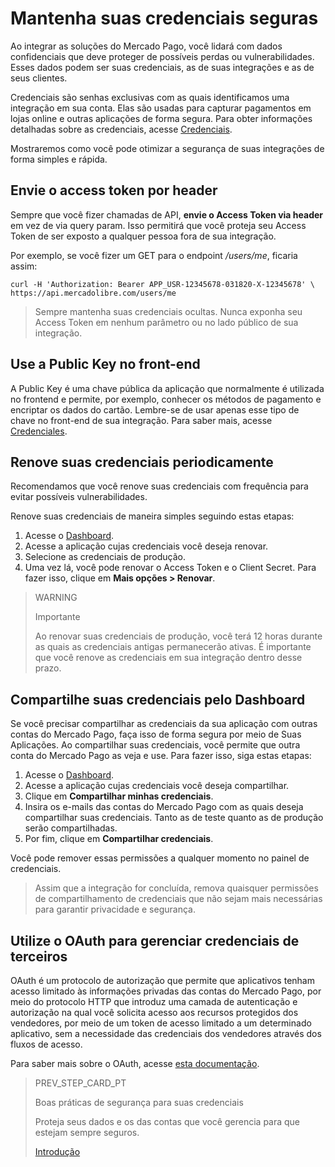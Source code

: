 # Mantenha suas credenciais seguras

Ao integrar as soluções do Mercado Pago, você lidará com dados confidenciais que deve proteger de possíveis perdas ou vulnerabilidades. Esses dados podem ser suas credenciais, as de suas integrações e as de seus clientes.

Credenciais são senhas exclusivas com as quais identificamos uma integração em sua conta. Elas são usadas ​​para capturar pagamentos em lojas online e outras aplicações de forma segura. Para obter informações detalhadas sobre as credenciais, acesse [Credenciais](https://www.mercadopago[FAKER][URL][DOMAIN]/developers/pt/guides/resources/credentials).

Mostraremos como você pode otimizar a segurança de suas integrações de forma simples e rápida.

## Envie o access token por header

Sempre que você fizer chamadas de API, **envie o Access Token via header** em vez de via query param. Isso permitirá que você proteja seu Access Token de ser exposto a qualquer pessoa fora de sua integração.

Por exemplo, se você fizer um GET para o endpoint _/users/me_, ficaria assim:

```curl
curl -H 'Authorization: Bearer APP_USR-12345678-031820-X-12345678' \
https://api.mercadolibre.com/users/me
```
> Sempre mantenha suas credenciais ocultas. Nunca exponha seu Access Token em nenhum parâmetro ou no lado público de sua integração.

## Use a Public Key no front-end

A Public Key é uma chave pública da aplicação que normalmente é utilizada no frontend e permite, por exemplo, conhecer os métodos de pagamento e encriptar os dados do cartão. Lembre-se de usar apenas esse tipo de chave no front-end de sua integração. Para saber mais, acesse [Credenciales](https://www.mercadopago[FAKER][URL][DOMAIN]/developers/pt/guides/resources/credentials).

## Renove suas credenciais periodicamente

Recomendamos que você renove suas credenciais com frequência para evitar possíveis vulnerabilidades.

Renove suas credenciais de maneira simples seguindo estas etapas:

1. Acesse o [Dashboard](https://www.mercadopago[FAKER][URL][DOMAIN]/developers/panel).
2. Acesse a aplicação cujas credenciais você deseja renovar.
3. Selecione as credenciais de produção.
4. Uma vez lá, você pode renovar o Access Token e o Client Secret. Para fazer isso, clique em **Mais opções > Renovar**.

> WARNING 
> 
> Importante
> 
> Ao renovar suas credenciais de produção, você terá 12 horas durante as quais as credenciais antigas permanecerão ativas. É importante que você renove as credenciais em sua integração dentro desse prazo.

## Compartilhe suas credenciais pelo Dashboard

Se você precisar compartilhar as credenciais da sua aplicação com outras contas do Mercado Pago, faça isso de forma segura por meio de Suas Aplicações.
Ao compartilhar suas credenciais, você permite que outra conta do Mercado Pago as veja e use. Para fazer isso, siga estas etapas:

1. Acesse o [Dashboard](https://www.mercadopago[FAKER][URL][DOMAIN]/developers/panel).
2. Acesse a aplicação cujas credenciais você deseja compartilhar.
3. Clique em **Compartilhar minhas credenciais**.
4. Insira os e-mails das contas do Mercado Pago com as quais deseja compartilhar suas credenciais. Tanto as de teste quanto as de produção serão compartilhadas.
5. Por fim, clique em **Compartilhar credenciais**.

Você pode remover essas permissões a qualquer momento no painel de credenciais.

> Assim que a integração for concluída, remova quaisquer permissões de compartilhamento de credenciais que não sejam mais necessárias para garantir privacidade e segurança.

## Utilize o OAuth para gerenciar credenciais de terceiros

OAuth é um protocolo de autorização que permite que aplicativos tenham acesso limitado às informações privadas das contas do Mercado Pago, por meio do protocolo HTTP que introduz uma camada de autenticação e autorização na qual você solicita acesso aos recursos protegidos dos vendedores, por meio de um token de acesso limitado a um determinado aplicativo, sem a necessidade das credenciais dos vendedores através dos fluxos de acesso.

Para saber mais sobre o OAuth, acesse [esta documentação](https://www.mercadopago[FAKER][URL][DOMAIN]/developers/pt/guides/security/oauth/introduction).

> PREV_STEP_CARD_PT
>
> Boas práticas de segurança para suas credenciais
>
> Proteja seus dados e os das contas que você gerencia para que estejam sempre seguros.
>
>[Introdução](https://www.mercadopago[FAKER][URL][DOMAIN]/developers/pt/guides/best-practices/safety-for-your-credentials/introduction)
